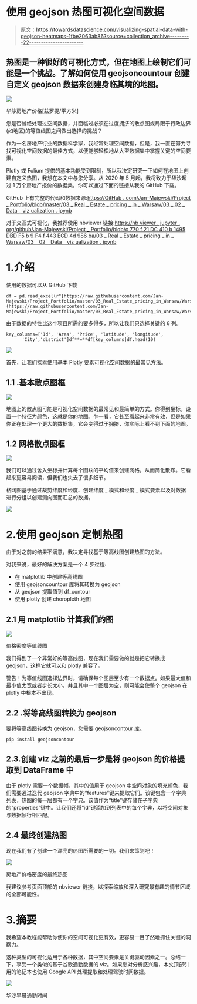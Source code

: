 # 使用 geojson 热图可视化空间数据

> 原文：<https://towardsdatascience.com/visualizing-spatial-data-with-geojson-heatmaps-1fbe2063ab86?source=collection_archive---------22----------------------->

## 热图是一种很好的可视化方式，但在地图上绘制它们可能是一个挑战。了解如何使用 geojsoncountour 创建自定义 geojson 数据来创建身临其境的地图。

![](img/885a57dbe3155a2c7b97326a003158d7.png)

华沙房地产价格[兹罗提/平方米]

您是否曾经处理过空间数据，并面临过必须在过度拥挤的散点图或局限于行政边界(如地区)的等值线图之间做出选择的挑战？

作为一名房地产行业的数据科学家，我经常处理空间数据，但是，我一直在努力寻找可视化空间数据的最佳方式，以便能够轻松地从大型数据集中掌握关键的空间要素。

Plotly 或 Folium 提供的基本功能受到限制，所以我决定研究一下如何在地图上创建自定义热图，我想在本文中与您分享。从 2020 年 5 月起，我将致力于华沙超过 1 万个房地产报价的数据集，你可以通过下面的链接从我的 GitHub 下载。

GitHub 上有完整的代码和数据来源:[https://GitHub . com/Jan-Majewski/Project _ Portfolio/blob/master/03 _ Real _ Estate _ pricing _ in _ Warsaw/03 _ 02 _ Data _ viz ualization . ipynb](https://github.com/Jan-Majewski/Project_Portfolio/blob/master/03_Real_Estate_pricing_in_Warsaw/03_02_Data_Vizualization.ipynb)

对于交互式可视化，我推荐使用 nbviewer 链接:[https://nb viewer . jupyter . org/github/Jan-Majewski/Project _ Portfolio/blob/c 770 f 21 DC 410 b 1495 DBD F5 b 9 F4 f 443 ECD 4d 986 ba/03 _ Real _ Estate _ pricing _ in _ Warsaw/03 _ 02 _ Data _ viz ualization . ipynb](https://nbviewer.jupyter.org/github/Jan-Majewski/Project_Portfolio/blob/12a5fd122c2f64830c4ec22de04b39406f02e10b/03_Real_Estate_pricing_in_Warsaw/03_02_Data_Vizualization.ipynb)

# 1.介绍

使用的数据可以从 GitHub 下载

```
df = pd.read_excel(r"[https://raw.githubusercontent.com/Jan-Majewski/Project_Portfolio/master/03_Real_Estate_pricing_in_Warsaw/Warsaw_RE_data.xlsx](https://raw.githubusercontent.com/Jan-Majewski/Project_Portfolio/master/03_Real_Estate_pricing_in_Warsaw/Warsaw_RE_data.xlsx)")
```

由于数据的特性比这个项目所需的要多得多，所以让我们只选择关键的 8 列。

```
key_columns=['Id', 'Area', 'Price', 'latitude', 'longitude',
      'City','district']df**=**df[key_columns]df.head(10)
```

![](img/b2f9457d01377cd1805a44d5f3e6e40c.png)

首先，让我们探索使用基本 Plotly 要素可视化空间数据的最常见方法。

## 1.1 .基本散点图框

![](img/481702ed13297178e47fc438c8e91e3c.png)

地图上的散点图可能是可视化空间数据的最常见和最简单的方式。你得到坐标，设置一个特征为颜色，这就是你的地图。乍一看，它甚至看起来非常有效，但是如果你正在处理一个更大的数据集，它会变得过于拥挤，你实际上看不到下面的地图。

## 1.2 网格散点图框

![](img/b7be22baf0fded0add6f35b64d24db14.png)

我们可以通过舍入坐标并计算每个图块的平均值来创建网格，从而简化散布。它看起来更容易阅读，但我们也失去了很多细节。

格网图基于通过裁剪纬度和经度、创建纬度 _ 模式和经度 _ 模式要素以及对数据进行分组以创建测向图而汇总的数据。

![](img/111acbf22975ee734c6a415de322044b.png)

# 2.使用 geojson 定制热图

由于对之前的结果不满意，我决定寻找基于等高线图创建热图的方法。

对我来说，最好的解决方案是一个 4 步过程:

*   在 matplotlib 中创建等高线图
*   使用 geojsoncountour 库将其转换为 geojson
*   从 geojson 提取值到 df_contour
*   使用 plotly 创建 choropleth 地图

## 2.1 用 matplotlib 计算我们的图

![](img/810db3111a2910578ccc6997e03122b6.png)

价格密度等值线图

我们得到了一个非常好的等高线图，现在我们需要做的就是把它转换成 geojson，这样它就可以和 plotly 兼容了。

警告！为等值线图选择边界时，请确保每个图层至少有一个数据点。如果最大值和最小值太宽或者步长太小，并且其中一个图层为空，则可能会使整个 geojson 在 plotly 中根本不出现。

## 2.2 .将等高线图转换为 geojson

要将等高线图转换为 geojson，您需要 geojsoncontour 库。

```
pip install geojsoncontour
```

## 2.3.创建 viz 之前的最后一步是将 geojson 的价格提取到 DataFrame 中

由于 plotly 需要一个数据帧，其中的值用于 geojson 中空间对象的填充颜色，我们需要通过迭代 geojson 字典中的“features”键来提取它们。该键包含一个字典列表，热图的每一层都有一个字典。该值作为“title”键存储在子字典的“properties”键中。让我们还将“id”键添加到列表中的每个字典，以将空间对象与数据帧行相匹配。

## 2.4 最终创建热图

现在我们有了创建一个漂亮的热图所需要的一切。我们来策划吧！

![](img/2725b80c37efa9eb20090ec7c8b6af83.png)

房地产价格密度的最终热图

我建议参考页面顶部的 nbviewer 链接，以探索缩放和深入研究最有趣的情节区域的全部可能性。

# 3.摘要

我希望本教程能帮助你使你的空间可视化更有效，更容易一目了然地抓住关键的洞察力。

这种类型的可视化适用于各种数据，其中空间要素是关键驱动因素之一。总结一下，享受一个类似的基于谷歌通勤数据的 viz。如果您对分析感兴趣，本文顶部引用的笔记本也使用 Google API 处理提取和处理驾驶时间数据。

![](img/c54c8238e69a50040da50c705e85b5b3.png)

华沙早晨通勤时间
